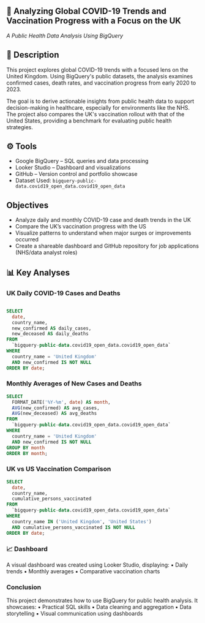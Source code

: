 ## 📂 Analyzing Global COVID-19 Trends and Vaccination Progress with a Focus on the UK
*A Public Health Data Analysis Using BigQuery*

## 📌 Description

This project explores global COVID-19 trends with a focused lens on the United Kingdom. Using BigQuery's public datasets, the analysis examines confirmed cases, death rates, and vaccination progress from early 2020 to 2023.

The goal is to derive actionable insights from public health data to support decision-making in healthcare, especially for environments like the NHS. The project also compares the UK's vaccination rollout with that of the United States, providing a benchmark for evaluating public health strategies.

## ⚙️ Tools

- Google BigQuery – SQL queries and data processing  
- Looker Studio – Dashboard and visualizations  
- GitHub – Version control and portfolio showcase  
- Dataset Used: `bigquery-public-data.covid19_open_data.covid19_open_data`

##  Objectives

- Analyze daily and monthly COVID-19 case and death trends in the UK  
- Compare the UK’s vaccination progress with the US  
- Visualize patterns to understand when major surges or improvements occurred  
- Create a shareable dashboard and GitHub repository for job applications (NHS/data analyst roles)

## 📊 Key Analyses

### UK Daily COVID-19 Cases and Deaths

```sql

SELECT
  date,
  country_name,
  new_confirmed AS daily_cases,
  new_deceased AS daily_deaths
FROM
  `bigquery-public-data.covid19_open_data.covid19_open_data`
WHERE
  country_name = 'United Kingdom'
  AND new_confirmed IS NOT NULL
ORDER BY date;
```


### Monthly Averages of New Cases and Deaths

```sql
SELECT
  FORMAT_DATE('%Y-%m', date) AS month,
  AVG(new_confirmed) AS avg_cases,
  AVG(new_deceased) AS avg_deaths
FROM
  `bigquery-public-data.covid19_open_data.covid19_open_data`
WHERE
  country_name = 'United Kingdom'
  AND new_confirmed IS NOT NULL
GROUP BY month
ORDER BY month;
```

### UK vs US Vaccination Comparison
```sql
SELECT
  date,
  country_name,
  cumulative_persons_vaccinated
FROM
  `bigquery-public-data.covid19_open_data.covid19_open_data`
WHERE
  country_name IN ('United Kingdom', 'United States')
  AND cumulative_persons_vaccinated IS NOT NULL
ORDER BY date;
```
### 📈 Dashboard
A visual dashboard was created using Looker Studio, displaying:
▪︎ Daily trends
▪︎ Monthly averages
▪︎ Comparative vaccination charts

### Conclusion
This project demonstrates how to use BigQuery for public health analysis. It showcases:
▪︎ Practical SQL skills
▪︎ Data cleaning and aggregation
▪︎ Data storytelling
▪︎ Visual communication using dashboards
